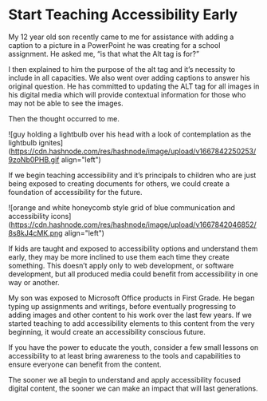# Start Teaching Accessibility Early

My 12 year old son recently came to me for assistance with adding a caption to a picture in a PowerPoint he was creating for a school assignment. He asked me, “is that what the Alt tag is for?” 

I then explained to him the purpose of the alt tag and it’s necessity to include in all capacities. We also went over adding captions to answer his original question. He has committed to updating the ALT tag for all images in his digital media which will provide contextual information for those who may not be able to see the images. 

Then the thought occurred to me. 


![guy holding a lightbulb over his head with a look of contemplation as the lightbulb ignites](https://cdn.hashnode.com/res/hashnode/image/upload/v1667842250253/9zoNb0PHB.gif align="left")

If we begin teaching accessibility and it’s principals to children who are just being exposed to creating documents for others, we could create a foundation of accessibility for the future. 

![orange and white honeycomb style grid of blue communication and accessibility icons](https://cdn.hashnode.com/res/hashnode/image/upload/v1667842046852/8s8kJ4cMK.png align="left")

If kids are taught and exposed to accessibility options and understand them early, they may be more inclined to use them each time they create something. This doesn’t apply only to web development, or software development, but all produced media could benefit from accessibility in one way or another. 

My son was exposed to Microsoft Office products in First Grade. He began typing up assignments and writings, before eventually progressing to adding images and other content to his work over the last few years. If we started teaching to add accessibility elements to this content from the very beginning, it would create an accessibility conscious future.

If you have the power to educate the youth, consider a few small lessons on accessibility to at least bring awareness to the tools and capabilities to ensure everyone can benefit from the content. 

The sooner we all begin to understand and apply accessibility focused digital content, the sooner we can make an impact that will last generations. 